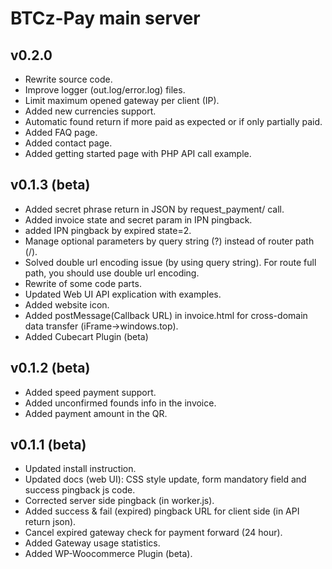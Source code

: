 BTCz-Pay main server
===

v0.2.0
-------
- Rewrite source code.
- Improve logger (out.log/error.log) files.
- Limit maximum opened gateway per client (IP).
- Added new currencies support.
- Automatic found return if more paid as expected or if only partially paid.
- Added FAQ page.
- Added contact page.
- Added getting started page with PHP API call example.

v0.1.3 (beta)
------
- Added secret phrase return in JSON by request_payment/ call.
- Added invoice state and secret param in IPN pingback.
- added IPN pingback by expired state=2.
- Manage optional parameters by query string (?) instead of router path (/).
- Solved double url encoding issue (by using query string). For route full path, you should use double url encoding.
- Rewrite of some code parts.
- Updated Web UI API explication with examples.
- Added website icon.
- Added postMessage(Callback URL) in invoice.html for cross-domain data transfer (iFrame->windows.top).
- Added Cubecart Plugin (beta)

v0.1.2 (beta)
------
- Added speed payment support.
- Added unconfirmed founds info in the invoice.
- Added payment amount in the QR.

v0.1.1 (beta)
------
- Updated install instruction.
- Updated docs (web UI): CSS style update, form mandatory field and success pingback js code.
- Corrected server side pingback (in worker.js).
- Added success & fail (expired) pingback URL for client side (in API return json).
- Cancel expired gateway check for payment forward (24 hour).
- Added Gateway usage statistics.
- Added WP-Woocommerce Plugin (beta).
